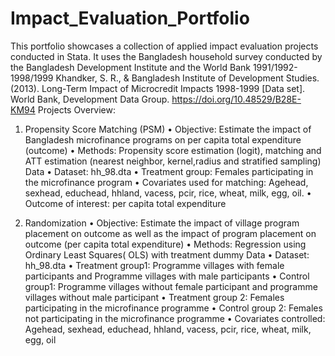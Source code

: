 # Impact_Evaluation_Portfolio
This portfolio showcases a collection of applied impact evaluation projects conducted in Stata. It uses the Bangladesh household survey conducted by the Bangladesh Development Institute and the World Bank 1991/1992-1998/1999  Khandker, S. R., & Bangladesh Institute of Development Studies. (2013). Long-Term Impact of Microcredit Impacts 1998-1999 [Data set]. World Bank, Development Data Group. https://doi.org/10.48529/B28E-KM94
Projects Overview:
1. Propensity Score Matching (PSM)
•	Objective: Estimate the impact of Bangladesh microfinance programs on per capita total expenditure (outcome)
•	Methods: Propensity score estimation (logit), matching and ATT estimation (nearest neighbor, kernel,radius and stratified sampling)
Data
•	Dataset: hh_98.dta 
•	Treatment group: Females participating in the microfinance program
•	Covariates used for matching: Agehead, sexhead, educhead, hhland, vacess, pcir, rice, wheat, milk, egg, oil.
•	Outcome of interest: per capita total expenditure

2. Randomization
•	Objective: Estimate the impact of village program placement on outcome as well as the impact of program placement on outcome (per capita total expenditure)
•	Methods: Regression using Ordinary Least Squares( OLS) with treatment dummy
Data
•	Dataset: hh_98.dta 
•	Treatment group1: Programme villages with female participants and Programme villages with male participants
•	Control group1: Programme villages without female participant and programme villages without male participant
•	Treatment group 2: Females participating in the microfinance programme
•	Control group 2: Females not participating in the microfinance programme
•	Covariates controlled: Agehead, sexhead, educhead, hhland, vacess, pcir, rice, wheat, milk, egg, oil
